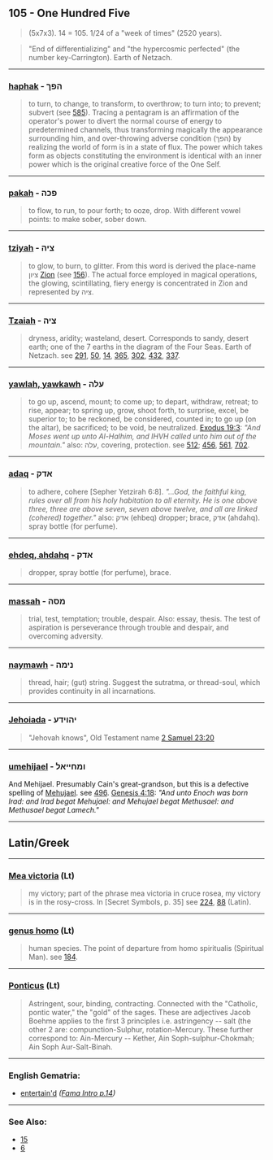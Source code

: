 ## 105 - One Hundred Five
> (5x7x3). 14 = 105. 1/24 of a "week of times" (2520 years).

> "End of differentializing" and "the hypercosmic perfected" (the number key-Carrington). Earth of Netzach.

---

### [haphak](/keys/HPK) - הפך
> to turn, to change, to transform, to overthrow; to turn into; to prevent; subvert (see [585](585)). Tracing a pentagram is an affirmation of the operator's power to divert the normal course of energy to predetermined channels, thus transforming magically the appearance surrounding him, and over-throwing adverse condition (הפך) by realizing the world of form is in a state of flux. The power which takes form as objects constituting the environment is identical with an inner power which is the original creative force of the One Self.

---

### [pakah](/keys/PKH) - פכה
> to flow, to run, to pour forth; to ooze, drop. With different vowel points: to make sober, sober down.

---

### [tziyah](/keys/TzIH) - ציה
> to glow, to burn, to glitter. From this word is derived the place-name ציון [Zion](/keys/TzIVN) (see [156](156)). The actual force employed in magical operations, the glowing, scintillating, fiery energy is concentrated in Zion and represented by ציה.

---

### [Tzaiah](/keys/TzIH) - ציה
> dryness, aridity; wasteland, desert. Corresponds to sandy, desert earth; one of the 7 earths in the diagram of the Four Seas. Earth of Netzach. see [291](291), [50](50), [14](14), [365](365), [302](302), [432](432), [337](337).

---

### [yawlah, yawkawh](/keys/OLH) - עלה
> to go up, ascend, mount; to come up; to depart, withdraw, retreat; to rise, appear; to spring up, grow, shoot forth, to surprise, excel, be superior to; to be reckoned, be considered, counted in; to go up (on the altar), be sacrificed; to be void, be neutralized. [Exodus 19:3](http://biblehub.com/exodus/19-3.htm): *"And Moses went up unto Al-Halhim, and IHVH called unto him out of the mountain."* also: עלה, covering, protection. see [512](512); [456](456), [561](561), [702](702).

---

### [adaq](/keys/ADQ) - אדק
> to adhere, cohere [Sepher Yetzirah 6:8]. *"...God, the faithful king, rules over all from his holy habitation to all eternity. He is one above three, three are above seven, seven above twelve, and all are linked (cohered) together."* also: אדק (ehbeq) dropper; brace, אדק (ahdahq). spray bottle (for perfume).

---

### [ehdeq, ahdahq](/keys/ADQ) - אדק
> dropper, spray bottle (for perfume), brace.

---

### [massah](/keys/MSH) - מסה
> trial, test, temptation; trouble, despair. Also: essay, thesis. The test of aspiration is perseverance through trouble and despair, and overcoming adversity.

---

### [naymawh](/keys/NIMH) - נימה
> thread, hair; (gut) string. Suggest the sutratma, or thread-soul, which provides continuity in all incarnations.

---

### [Jehoiada](/keys/IHVIDO) - יהוידע
> "Jehovah knows", Old Testament name [2 Samuel 23:20](http://biblehub.com/2_samuel/23-20.htm)

---

### [umehijael](/keys/VMChIIAL) - ומחייאל
And Mehijael. Presumably Cain's great-grandson, but this is a defective spelling of [Mehujael](/keys/MChVIAL). see [496](496). [Genesis 4:18](https://biblehub.com/genesis/4-18.htm): *"And unto Enoch was born Irad: and Irad begat Mehujael: and Mehujael begat Methusael: and Methusael begat Lamech."*

---

## Latin/Greek

---

### [Mea victoria](Mea+victoria) (Lt)
> my victory; part of the phrase mea victoria in cruce rosea, my victory is in the rosy-cross. In [Secret Symbols, p. 35] see [224](224), [88](88) (Latin).

---

### [genus homo](genus+homo) (Lt)
> human species. The point of departure from homo spiritualis (Spiritual Man). see [184](184).

---

### [Ponticus](Ponticus) (Lt)
> Astringent, sour, binding, contracting. Connected with the "Catholic, pontic water," the "gold" of the sages. These are adjectives Jacob Boehme applies to the first 3 principles i.e. astringency -- salt (the other 2 are: compunction-Sulphur, rotation-Mercury. These further correspond to: Ain-Mercury -- Kether, Ain Soph-sulphur-Chokmah; Ain Soph Aur-Salt-Binah.

---

### English Gematria:

- [entertain'd](/english?word=entertain+d) *([Fama Intro p.14](https://archive.org/stream/fameconfessionof00vaug#page/n14))*

---

### See Also:

- [15](15)
- [6](6)
